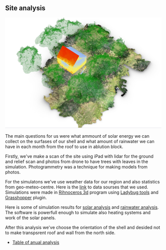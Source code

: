 ## Site analysis

![alt text](https://github.com/Lifesystems-Laboratory/ablution-block/blob/main/architecture/Site%20analysis/Solar%20analysis/Shell_Trees_January.jpg?raw=true)

The main questions for us were what ammount of solar energy we can collect on the surfases of our shell and what amount of rainwater we can have in each month from the roof to use in ablution bloсk.

Firstly, we've make a scan of the site using iPad with lidar for the ground and relief scan and photos from drone to have trees with leaves in the simulation. Photogrammetry was a technique for making models from photos. 

For the simulatons we've use weather data for our region and also statistics from geo-meteo-centre. Here is the [link](https://climate.onebuilding.org/) to data sourses that we used.
Simulations were made in [Rihnoceros 3d](https://www.rhino3d.com/) program using [Ladybug tools](https://www.ladybug.tools) and [Grasshopper](https://grasshopperdocs.com) plugin.

Here is some of simulation results for [solar analysis](https://github.com/Lifesystems-Laboratory/ablution-block/tree/main/architecture/Site%20analysis/Solar%20analysis) and [rainwater analysis](https://github.com/Lifesystems-Laboratory/ablution-block/tree/main/architecture/Site%20analysis/Rainwater%20analysis). The software is powerfull enough to simulate also heating systems and work of the solar panels.

After this analysis we've choose the orientation of the shell and desided not to make transpsrent roof and wall from the north side. 

* [Table of anual analysis](https://docs.google.com/spreadsheets/d/1BVhZFLM0lXLi8E8x7hWJxwmZEYVfST64a9QNRfvf3Kk/edit#gid=0)
